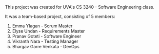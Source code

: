 This project was created for UVA's CS 3240 - Software Engineering class.

It was a team-based project, consisting of 5 members:
1) Emma Ylagan - Scrum Master
2) Elyse Undan - Requirements Master
3) Pranav Goteti - Software Engineer
4) Vikranth Nara - Testing Manager
5) Bhargav Garre Venkata - DevOps